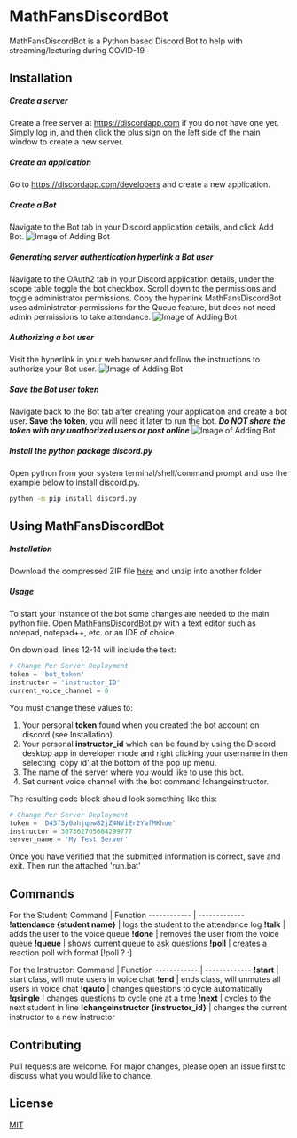 # MathFansDiscordBot

MathFansDiscordBot is a Python based Discord Bot to help with streaming/lecturing during COVID-19

## Installation

##### Create a server
Create a free server at https://discordapp.com if you do not have one yet. Simply log in, and then click the plus sign on the left side of the main window to create a new server.

##### Create an application
Go to https://discordapp.com/developers and create a new application.

##### Create a Bot
Navigate to the Bot tab in your Discord application details, and click Add Bot.
![Image of Adding Bot](https://i.imgur.com/1ZhnfNp.png)


##### Generating server authentication hyperlink a Bot user
Navigate to the OAuth2 tab in your Discord application details, under the scope table toggle the bot checkbox. Scroll down to the permissions and toggle administrator permissions. Copy the hyperlink
MathFansDiscordBot uses administrator permissions for the Queue feature, but does not need admin permissions to take attendance.
![Image of Adding Bot](https://i.imgur.com/iJJY7md.png)


##### Authorizing a bot user
Visit the hyperlink in your web browser and follow the instructions to authorize your Bot user.
![Image of Adding Bot](https://i.imgur.com/0bvAitV.png)


##### Save the Bot user token
Navigate back to the Bot tab after creating your application and create a bot user. **Save the token**, you will need it later to run the bot. ***Do NOT share the token with any unathorized users or post online***
![Image of Adding Bot](https://i.imgur.com/m9IKkVO.png)


##### Install the python package discord.py
Open python from your system terminal/shell/command prompt and use the example below to install discord.py.

```bash
python -m pip install discord.py
```

## Using MathFansDiscordBot

##### Installation
Download the compressed ZIP file [here](https://github.com/PerryProjects/MathFansDiscordBot/archive/master.zip) and unzip into another folder.

##### Usage
To start your instance of the bot some changes are needed to the main python file.
Open [MathFansDiscordBot.py](https://github.com/PerryProjects/MathFansDiscordBot/blob/master/mathfansdiscordbot.py) with a text editor such as notepad, notepad++, etc. or an IDE of choice.

On download, lines 12-14 will include the text:
```python
# Change Per Server Deployment
token = 'bot_token'
instructor = 'instructor_ID'
current_voice_channel = 0
```

You must change these values to:
1. Your personal **token** found when you created the bot account on discord (see Installation).
2. Your personal **instructor_id** which can be found by using the Discord desktop app in developer mode and right clicking your username in then selecting 'copy id' at the bottom of the pop up menu.
3. The name of the server where you would like to use this bot.
4. Set current voice channel with the bot command !changeinstructor.

The resulting code block should look something like this:
```python
# Change Per Server Deployment
token = 'D43f5y0ahjqew82jZ4NViEr2YafMKhue'
instructor = 307362705684299777
server_name = 'My Test Server'
```

Once you have verified that the submitted information is correct, save and exit. Then run the attached 'run.bat'

## Commands

For the Student:
Command | Function
------------ | -------------
**!attendance {student name}** | logs the student to the attendance log
**!talk** | adds the user to the voice queue
**!done** | removes the user from the voice queue
**!queue** | shows current queue to ask questions
**!poll** | creates a reaction poll with format [!poll <question>? <option1>:<option2>]

For the Instructor:
Command | Function
------------ | -------------
**!start** | start class, will mute users in voice chat
**!end** | ends class, will unmutes all users in voice chat
**!qauto** | changes questions to cycle automatically
**!qsingle** | changes questions to cycle one at a time
**!next** | cycles to the next student in line
**!changeinstructor {instructor_id}** | changes the current instructor to a new instructor

## Contributing
Pull requests are welcome. For major changes, please open an issue first to discuss what you would like to change.

## License
[MIT](https://choosealicense.com/licenses/mit/)
